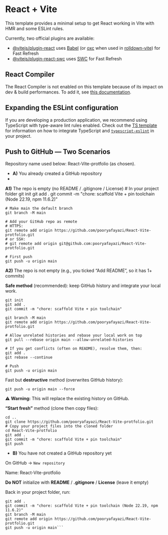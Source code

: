 # React + Vite

This template provides a minimal setup to get React working in Vite with HMR and some ESLint rules.

Currently, two official plugins are available:

- [@vitejs/plugin-react](https://github.com/vitejs/vite-plugin-react/blob/main/packages/plugin-react) uses [Babel](https://babeljs.io/) (or [oxc](https://oxc.rs) when used in [rolldown-vite](https://vite.dev/guide/rolldown)) for Fast Refresh
- [@vitejs/plugin-react-swc](https://github.com/vitejs/vite-plugin-react/blob/main/packages/plugin-react-swc) uses [SWC](https://swc.rs/) for Fast Refresh

## React Compiler

The React Compiler is not enabled on this template because of its impact on dev & build performances. To add it, see [this documentation](https://react.dev/learn/react-compiler/installation).

## Expanding the ESLint configuration

If you are developing a production application, we recommend using TypeScript with type-aware lint rules enabled. Check out the [TS template](https://github.com/vitejs/vite/tree/main/packages/create-vite/template-react-ts) for information on how to integrate TypeScript and [`typescript-eslint`](https://typescript-eslint.io) in your project.


## Push to GitHub — Two Scenarios

Repository name used below: React-Vite-protfolio (as chosen).

- **A)** You already created a GitHub repository
- 
**A1)** The repo is empty (no README / .gitignore / License)
    # In your project folder
    git init
    git add .
    git commit -m "chore: scaffold Vite + pin toolchain (Node 22.19, npm 11.6.2)"

    # Make main the default branch
    git branch -M main

    # Add your GitHub repo as remote
    # HTTPS:
    git remote add origin https://github.com/pooryafayazi/React-Vite-protfolio.git
    # or SSH:
    # git remote add origin git@github.com:pooryafayazi/React-Vite-protfolio.git

    # First push
    git push -u origin main

**A2)** The repo is not empty (e.g., you ticked “Add README”, so it has 1+ commits)

**Safe method** (recommended): keep GitHub history and integrate your local work.

    git init
    git add .
    git commit -m "chore: scaffold Vite + pin toolchain"

    git branch -M main
    git remote add origin https://github.com/pooryafayazi/React-Vite-protfolio.git

    # Allow unrelated histories and rebase your local work on top
    git pull --rebase origin main --allow-unrelated-histories

    # If you get conflicts (often on README), resolve them, then:
    git add .
    git rebase --continue

    # Push
    git push -u origin main


Fast but **destructive** method (overwrites GitHub history):

    git push -u origin main --force


⚠️ **Warning:** This will replace the existing history on GitHub.

**“Start fresh”** method (clone then copy files):

    cd ..
    git clone https://github.com/pooryafayazi/React-Vite-protfolio.git
    # Copy your project files into the cloned folder
    cd React-Vite-protfolio
    git add .
    git commit -m "chore: scaffold Vite + pin toolchain"
    git push

- **B)** You have not created a GitHub repository yet

On GitHub → `New repository`

Name: React-Vite-protfolio

**Do NOT** initialize with **README** / **.gitignore** / **License** (leave it empty)

Back in your project folder, run:

```git init
git add .
git commit -m "chore: scaffold Vite + pin toolchain (Node 22.19, npm 11.6.2)"
git branch -M main
git remote add origin https://github.com/pooryafayazi/React-Vite-protfolio.git
git push -u origin main```
